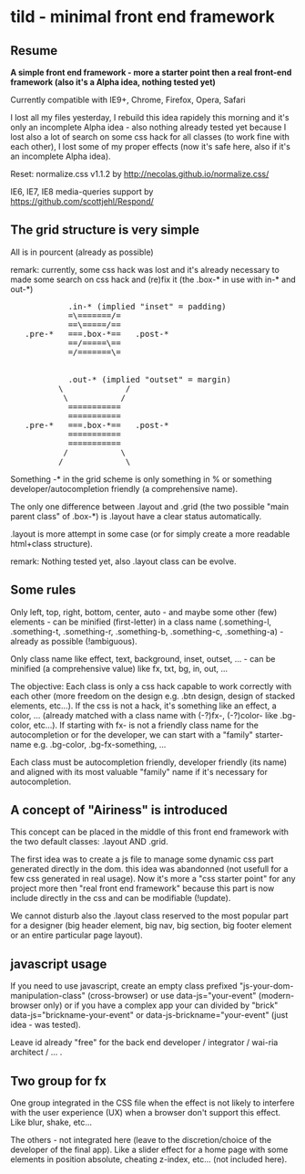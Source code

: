 tild - minimal front end framework
==================================

Resume
------

**A simple front end framework - more a starter point then a real front-end framework (also it's a Alpha idea, nothing tested yet)**

Currently compatible with IE9+, Chrome, Firefox, Opera, Safari

I lost all my files yesterday, I rebuild this idea rapidely this morning and it's only an incomplete Alpha idea - also nothing already tested yet because I lost also a lot of search on some css hack for all classes (to work fine with each other), I lost some of my proper effects (now it's safe here, also if it's an incomplete Alpha idea).

Reset: normalize.css v1.1.2 by http://necolas.github.io/normalize.css/

IE6, IE7, IE8 media-queries support by https://github.com/scottjehl/Respond/

The grid structure is very simple
---------------------------------

All is in pourcent (already as possible) 

remark: currently, some css hack was lost and it's already necessary to made some search on css hack and (re)fix it (the .box-* in use with in-* and out-*)

<pre>
            .in-* (implied "inset" = padding)
            =\=======/=
            ==\=====/==
   .pre-*   ===.box-*==   .post-*
            ==/=====\==
            =/=======\=


            .out-* (implied "outset" = margin)
          \             / 
           \           /
            ===========
            ===========
   .pre-*   ===.box-*==   .post-*
            ===========
            ===========
           /           \
          /             \
</pre>

Something -* in the grid scheme is only something in % or something developer/autocompletion friendly (a comprehensive name).

The only one difference between .layout and .grid (the two possible "main parent class" of .box-*) is .layout have a clear status automatically.

.layout is more attempt in some case (or for simply create a more readable html+class structure). 

remark: Nothing tested yet, also .layout class can be evolve.

Some rules
----------

Only left, top, right, bottom, center, auto - and maybe some other (few) elements - can be minified (first-letter) in a class name (.something-l, .something-t, .something-r, .something-b, .something-c, .something-a) - already as possible (!ambiguous).

Only class name like effect, text, background, inset, outset, ... - can be minified (a comprehensive value) like fx, txt, bg, in, out, ...

The objective: Each class is only a css hack capable to work correctly with each other (more freedom on the design e.g. .btn design, design of stacked elements, etc...). If the css is not a hack, it's something like an effect, a color, ... (already matched with a class name with (-?)fx-, (-?)color- like .bg-color, etc...). If starting with fx- is not a friendly class name for the autocompletion or for the developer, we can start with a "family" starter-name e.g. .bg-color, .bg-fx-something, ...

Each class must be autocompletion friendly, developer friendly (its name) and aligned with its most valuable "family" name if it's necessary for autocompletion.

A concept of "Airiness" is introduced
-------------------------------------

This concept can be placed in the middle of this front end framework with the two default classes: .layout AND .grid.

The first idea was to create a js file to manage some dynamic css part generated directly in the dom. this idea was abandonned (not usefull for a few css generated in real usage). Now it's more a "css starter point" for any project more then "real front end framework" because this part is now include directly in the css and can be modifiable (!update).

We cannot disturb also the .layout class reserved to the most popular part for a designer (big header element, big nav, big section, big footer element or an entire particular page layout).

javascript usage
----------------

If you need to use javascript, create an empty class prefixed "js-your-dom-manipulation-class" (cross-browser) or use data-js="your-event" (modern-browser only) or if you have a complex app your can divided by "brick" data-js="brickname-your-event" or data-js-brickname="your-event" (just idea - was tested).

Leave id already "free" for the back end developer / integrator / wai-ria architect / ... .

Two group for fx
----------------

One group integrated in the CSS file when the effect is not likely to interfere with the user experience (UX) when a browser don't support this effect. Like blur, shake, etc...

The others - not integrated here (leave to the discretion/choice of the developer of the final app). Like a slider effect for a home page with some elements in position absolute, cheating z-index, etc... (not included here).